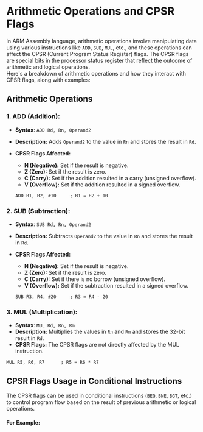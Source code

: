 # Arithmetic Operations and CPSR Flags

In ARM Assembly language, arithmetic operations involve manipulating data using various instructions like `ADD`, `SUB`, `MUL`, etc., and these operations can affect the CPSR (Current Program Status Register) flags. The CPSR flags are special bits in the processor status register that reflect the outcome of arithmetic and logical operations.<br>
Here's a breakdown of arithmetic operations and how they interact with CPSR flags, along with examples:

## Arithmetic Operations

### 1. ADD (Addition):

- **Syntax**: `ADD Rd, Rn, Operand2`
- **Description:** Adds `Operand2` to the value in `Rn` and stores the result in `Rd`.
- **CPSR Flags Affected:**

  - **N (Negative):** Set if the result is negative.
  - **Z (Zero):** Set if the result is zero.
  - **C (Carry):** Set if the addition resulted in a carry (unsigned overflow).
  - **V (Overflow):** Set if the addition resulted in a signed overflow.

  ```armasm
  ADD R1, R2, #10     ; R1 = R2 + 10
  ```

### 2. SUB (Subtraction):

- **Syntax**: `SUB Rd, Rn, Operand2`
- **Description:** Subtracts `Operand2` to the value in `Rn` and stores the result in `Rd`.
- **CPSR Flags Affected:**

  - **N (Negative):** Set if the result is negative.
  - **Z (Zero):** Set if the result is zero.
  - **C (Carry):** Set if there is no borrow (unsigned overflow).
  - **V (Overflow):** Set if the subtraction resulted in a signed overflow.

  ```armasm
  SUB R3, R4, #20     ; R3 = R4 - 20

  ```

### 3. MUL (Multiplication):

- **Syntax**: `MUL Rd, Rn, Rm`
- **Description:** Multiplies the values in `Rn` and `Rm` and stores the 32-bit result in `Rd`.
- **CPSR Flags:** The CPSR flags are not directly affected by the MUL instruction.

```armasm
MUL R5, R6, R7      ; R5 = R6 * R7
```

## CPSR Flags Usage in Conditional Instructions

The CPSR flags can be used in conditional instructions (`BEQ`, `BNE`, `BGT`, etc.) to control program flow based on the result of previous arithmetic or logical operations.

#### For Example:
